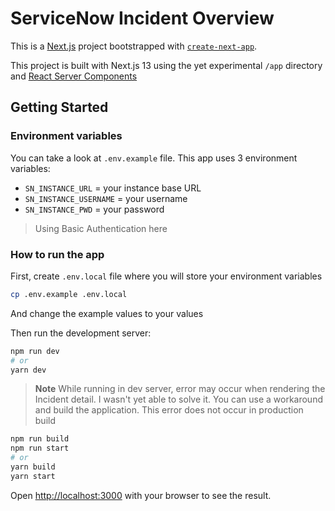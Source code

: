 # ServiceNow Incident Overview

This is a [Next.js](https://nextjs.org/) project bootstrapped with [`create-next-app`](https://github.com/vercel/next.js/tree/canary/packages/create-next-app).

This project is built with Next.js 13 using the yet experimental `/app` directory and [React Server Components](https://nextjs.org/docs/advanced-features/react-18/server-components)

## Getting Started

### Environment variables

You can take a look at `.env.example` file. This app uses 3 environment variables:

- `SN_INSTANCE_URL` = your instance base URL
- `SN_INSTANCE_USERNAME` = your username
- `SN_INSTANCE_PWD` = your password

> Using Basic Authentication here

### How to run the app

First, create `.env.local` file where you will store your environment variables

```bash
cp .env.example .env.local
```

And change the example values to your values

Then run the development server:

```bash
npm run dev
# or
yarn dev
```

> **Note**
> While running in dev server, error may occur when rendering the Incident detail. I wasn't yet able to solve it. You can use a workaround and build the application. This error does not occur in production build

```bash
npm run build
npm run start
# or
yarn build
yarn start
```

Open [http://localhost:3000](http://localhost:3000) with your browser to see the result.
